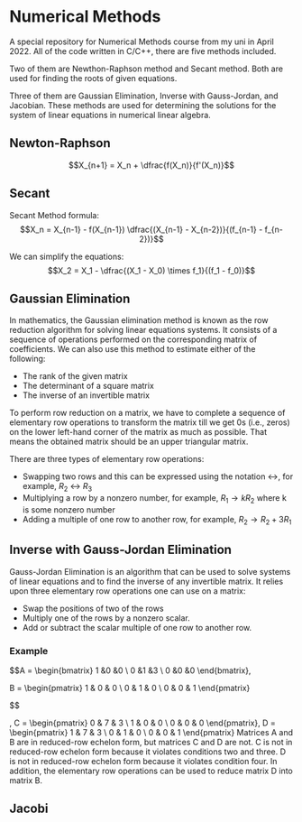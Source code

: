 # Numerical Methods
A special repository for Numerical Methods course from my uni in April 2022.
All of the code written in C/C++, there are five methods included. 

Two of them are Newthon-Raphson method and Secant method.
Both are used for finding the roots of given equations.

Three of them are Gaussian Elimination, Inverse with Gauss-Jordan, and Jacobian. 
These methods are used for determining the solutions for the system of linear equations in numerical linear algebra.

## Newton-Raphson
$$X_{n+1} = X_n + \dfrac{f(X_n)}{f'(X_n)}$$

## Secant
Secant Method formula:
$$X_n = X_{n-1} - f(X_{n-1}) \dfrac{(X_{n-1} - X_{n-2})}{(f_{n-1} - f_{n-2})}$$




We can simplify the equations:
$$X_2 = X_1 - \dfrac{(X_1 - X_0) \times f_1}{(f_1 - f_0)}$$

## Gaussian Elimination
In mathematics, the Gaussian elimination method is known as the row reduction algorithm for solving linear equations systems. It consists of a sequence of operations performed on the corresponding matrix of coefficients. We can also use this method to estimate either of the following:

- The rank of the given matrix
- The determinant of a square matrix
- The inverse of an invertible matrix

To perform row reduction on a matrix, we have to complete a sequence of elementary row operations to transform the matrix till we get 0s (i.e., zeros) on the lower left-hand corner of the matrix as much as possible. That means the obtained matrix should be an upper triangular matrix. 

There are three types of elementary row operations:
- Swapping two rows and this can be expressed using the notation ↔, for example, $R_2$ ↔ $R_3$
- Multiplying a row by a nonzero number, for example, $R_1 → kR_2$ where k is some nonzero number
- Adding a multiple of one row to another row, for example, $R_2 → R_2 + 3R_1$


## Inverse with Gauss-Jordan Elimination
Gauss-Jordan Elimination is an algorithm that can be used to solve systems of linear equations and to find the inverse of any invertible matrix. It relies upon three elementary row operations one can use on a matrix:

- Swap the positions of two of the rows
- Multiply one of the rows by a nonzero scalar.
- Add or subtract the scalar multiple of one row to another row.

### Example


$$A = \begin{bmatrix}
1 &0  &0 \\ 
0 &1  &3 \\ 
0 &0  &0 
\end{bmatrix},

B = \begin{pmatrix} 
1 & 0 & 0 \\ 
0 & 1 & 0 \\ 
0 & 0 & 1 
\end{pmatrix}

$$ 


, C = \begin{pmatrix} 0 & 7 & 3 \\ 1 & 0 & 0 \\ 0 & 0 & 0 \end{pmatrix}, D = \begin{pmatrix} 1 & 7 & 3 \\ 0 & 1 & 0 \\ 0 & 0 & 1 \end{pmatrix}
Matrices A and B are in reduced-row echelon form, but matrices C and D are not. 
C is not in reduced-row echelon form because it violates conditions two and three. 
D is not in reduced-row echelon form because it violates condition four. 
In addition, the elementary row operations can be used to reduce matrix D into matrix B.

## Jacobi 

